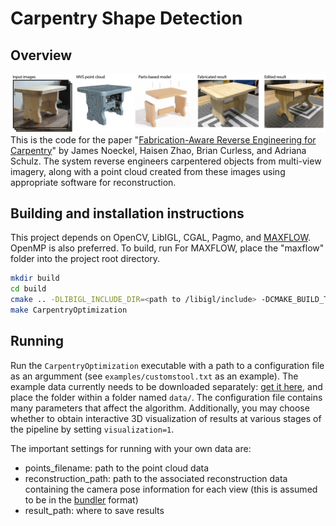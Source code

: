 # Carpentry Shape Detection
## Overview
![](teaser3_sm.jpg)
This is the code for the paper "[Fabrication-Aware Reverse Engineering for Carpentry](https://arxiv.org/abs/2107.09965)" by James Noeckel, Haisen Zhao, Brian Curless, and Adriana Schulz. The system reverse engineers carpentered objects from multi-view imagery, along with a point cloud created from these images using appropriate software for reconstruction.

## Building and installation instructions
This project depends on OpenCV, LibIGL, CGAL, Pagmo, and [MAXFLOW](http://pub.ist.ac.at/~vnk/software.html). OpenMP is also preferred. To build, run
For MAXFLOW, place the "maxflow" folder into the project root directory.
```sh
mkdir build
cd build
cmake .. -DLIBIGL_INCLUDE_DIR=<path to /libigl/include> -DCMAKE_BUILD_TYPE=Release
make CarpentryOptimization
```

## Running
Run the `CarpentryOptimization` executable with a path to a configuration file as an argumment (see `examples/customstool.txt` as an example). The example data currently needs to be downloaded separately: [get it here](https://drive.google.com/file/d/16VQeez8vya6cB7WhLDWmjhHzla2AK-3u/view?usp=sharing), and place the folder within a folder named `data/`.
The configuration file contains many parameters that affect the algorithm. Additionally, you may choose whether to obtain interactive 3D visualization of results at various stages of the pipeline by setting `visualization=1`.

The important settings for running with your own data are:
- points_filename: path to the point cloud data
- reconstruction_path: path to the associated reconstruction data containing the camera pose information for each view (this is assumed to be in the [bundler](https://www.cs.cornell.edu/~snavely/bundler/bundler-v0.4-manual.html) format)
- result_path: where to save results

